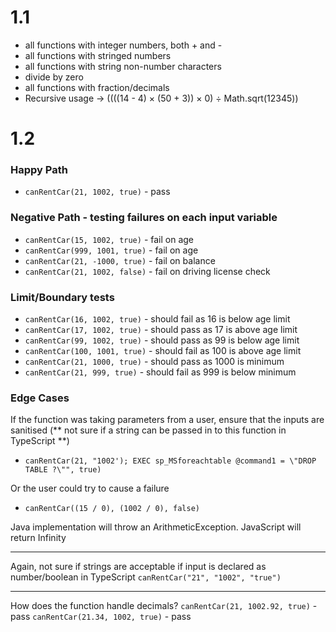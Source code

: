 # 1.1

- all functions with integer numbers, both + and -
- all functions with stringed numbers
- all functions with string non-number characters
- divide by zero
- all functions with fraction/decimals
- Recursive usage -> ((((14 - 4) × (50 + 3)) × 0) ÷ Math.sqrt(12345))

# 1.2

### Happy Path
- `canRentCar(21, 1002, true)`  - pass

### Negative Path - testing failures on each input variable 
- `canRentCar(15, 1002, true)`  - fail on age
- `canRentCar(999, 1001, true)` - fail on age
- `canRentCar(21, -1000, true)` - fail on balance
- `canRentCar(21, 1002, false)` - fail on driving license check

### Limit/Boundary tests
- `canRentCar(16, 1002, true)`  - should fail as 16 is below age limit
- `canRentCar(17, 1002, true)`  - should pass as 17 is above age limit
- `canRentCar(99, 1002, true)`  - should pass as 99 is below age limit
- `canRentCar(100, 1001, true)` - should fail as 100 is above age limit
- `canRentCar(21, 1000, true)`  - should pass as 1000 is minimum
- `canRentCar(21, 999, true)`   - should fail as 999 is below minimum

### Edge Cases

If the function was taking parameters from a user, ensure that the inputs are sanitised (** not sure if a string can be passed in to this function in TypeScript **)
- `canRentCar(21, "1002'); EXEC sp_MSforeachtable @command1 = \"DROP TABLE ?\"", true)`

Or the user could try to cause a failure
- `canRentCar((15 / 0), (1002 / 0), false)`

Java implementation will throw an ArithmeticException. JavaScript will return Infinity

-----

Again, not sure if strings are acceptable if input is declared as number/boolean in TypeScript
`canRentCar("21", "1002", "true")`

-----

How does the function handle decimals?
`canRentCar(21, 1002.92, true)`  - pass
`canRentCar(21.34, 1002, true)`  - pass